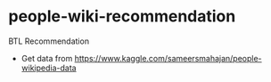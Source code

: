 # people-wiki-recommendation
BTL Recommendation

- Get data from https://www.kaggle.com/sameersmahajan/people-wikipedia-data